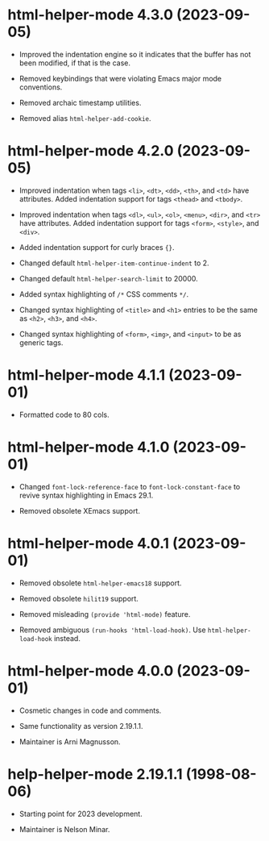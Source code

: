 # html-helper-mode 4.3.0 (2023-09-05)

* Improved the indentation engine so it indicates that the buffer has not been
  modified, if that is the case.

* Removed keybindings that were violating Emacs major mode conventions.

* Removed archaic timestamp utilities.

* Removed alias `html-helper-add-cookie`.




# html-helper-mode 4.2.0 (2023-09-05)

* Improved indentation when tags `<li>`, `<dt>`, `<dd>`, `<th>`, and `<td>` have
  attributes. Added indentation support for tags `<thead>` and `<tbody>`.

* Improved indentation when tags `<dl>`, `<ul>`, `<ol>`, `<menu>`, `<dir>`, and
  `<tr>` have attributes. Added indentation support for tags `<form>`,
  `<style>`, and `<div>`.

* Added indentation support for curly braces `{}`.

* Changed default `html-helper-item-continue-indent` to 2.

* Changed default `html-helper-search-limit` to 20000.

* Added syntax highlighting of `/*` CSS comments `*/`.

* Changed syntax highlighting of `<title>` and `<h1>` entries to be the same as
  `<h2>`, `<h3>`, and `<h4>`.

* Changed syntax highlighting of `<form>`, `<img>`, and `<input>` to be as
  generic tags.




# html-helper-mode 4.1.1 (2023-09-01)

* Formatted code to 80 cols.




# html-helper-mode 4.1.0 (2023-09-01)

* Changed `font-lock-reference-face` to `font-lock-constant-face` to revive
  syntax highlighting in Emacs 29.1.

* Removed obsolete XEmacs support.




# html-helper-mode 4.0.1 (2023-09-01)

* Removed obsolete `html-helper-emacs18` support.

* Removed obsolete `hilit19` support.

* Removed misleading `(provide 'html-mode)` feature.

* Removed ambiguous `(run-hooks 'html-load-hook)`. Use `html-helper-load-hook`
  instead.




# html-helper-mode 4.0.0 (2023-09-01)

* Cosmetic changes in code and comments.

* Same functionality as version 2.19.1.1.

* Maintainer is Arni Magnusson.




# help-helper-mode 2.19.1.1 (1998-08-06)

* Starting point for 2023 development.

* Maintainer is Nelson Minar.
